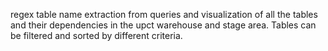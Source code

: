 regex table name extraction from queries and visualization of all the tables and their dependencies in the upct warehouse and stage area. Tables can be filtered and sorted by different criteria.
